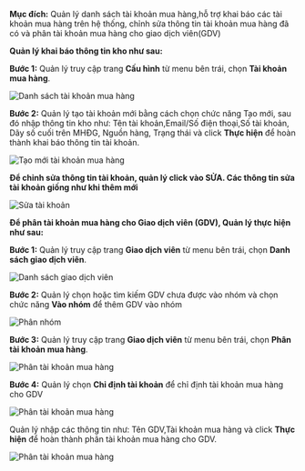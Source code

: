 **Mục đích:** Quản lý danh sách tài khoản mua hàng,hỗ trợ khai báo các tài khoản mua hàng trên hệ thống, chỉnh sửa thông tin tài khoản mua hàng đã có và phân tài khoản mua hàng cho giao dịch viên(GDV)

**Quản lý khai báo thông tin kho như sau:**

**Bước 1:** Quản lý truy cập trang **Cấu hình** từ menu bên trái, chọn **Tài khoản mua hàng**.

![Danh sách tài khoản mua hàng](https://user-images.githubusercontent.com/75475064/105320402-b31d7000-5bf8-11eb-84e0-cf71212c5d5a.png)

**Bước 2:** Quản lý tạo tài khoản mới bằng cách chọn chức năng Tạo mới, sau đó nhập thông tin kho như: Tên tài khoản,Email/Số điện thoại,Số tài khoản, Dãy số cuối trên MHĐG, Nguồn hàng, Trạng thái và click **Thực hiện** để hoàn thành khai báo thông tin tài khoản.

![Tạo mới tài khoản mua hàng](https://user-images.githubusercontent.com/75475064/105321001-743bea00-5bf9-11eb-81dc-b8eb949a8a57.png)

**Để chỉnh sửa thông tin tài khoản, quản lý click vào SỬA. Các thông tin sửa tài khoản giống như khi thêm mới**

![Sửa tài khoản](https://user-images.githubusercontent.com/75475064/105321353-eb717e00-5bf9-11eb-8dbb-665be020e22f.png)

**Để phân tài khoản mua hàng cho Giao dịch viên (GDV), Quản lý thực hiện như sau:**

**Bước 1:** Quản lý truy cập trang **Giao dịch viên** từ menu bên trái, chọn **Danh sách giao dịch viên**.

![Danh sách giao dịch viên](https://user-images.githubusercontent.com/75475064/105321804-879b8500-5bfa-11eb-9624-4ef34cc4ab2e.png)

**Bước 2:** Quản lý chọn hoặc tìm kiếm GDV chưa được vào nhóm và chọn chức năng **Vào nhóm** để thêm GDV vào nhóm

![Phân nhóm](https://user-images.githubusercontent.com/75475064/105323055-42785280-5bfc-11eb-8812-4ff3b6bce06c.png)

**Bước 3:** Quản lý truy cập trang **Giao dịch viên** từ menu bên trái, chọn **Phân tài khoản mua hàng**.

![Phân tài khoản mua hàng](https://user-images.githubusercontent.com/75475064/105323413-b155ab80-5bfc-11eb-81e2-91befb759a95.png)

**Bước 4:** Quản lý chọn **Chỉ định tài khoản** để chỉ định tài khoản mua hàng cho GDV

![Phân tài khoản mua hàng](https://user-images.githubusercontent.com/75475064/105438155-034a1000-5c95-11eb-82a8-da622e8463ed.png)

Quản lý nhập các thông tin như: Tên GDV,Tài khoản mua hàng và click **Thực hiện** để hoàn thành phân tài khoản mua hàng cho GDV.

![Phân tài khoản mua hàng](https://user-images.githubusercontent.com/75475064/105438549-c4688a00-5c95-11eb-8aa6-299c546afc53.png)

